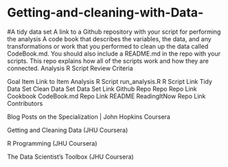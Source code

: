 # Getting-and-cleaning-with-Data-
#A tidy data set
A link to a Github repository with your script for performing the analysis
A code book that describes the variables, the data, and any transformations or work that you performed to clean up the data called CodeBook.md. You should also include a README.md in the repo with your scripts. This repo explains how all of the scripts work and how they are connected.
Analysis R Script
Review Criteria

Goal	Item	Link to Item
Analysis R Script	run_analysis.R	R Script Link
Tidy Data Set	Clean Data Set	Data Set Link
Github Repo	Repo	Repo Link
Cookbook	CodeBook.md	Repo Link
README	ReadingItNow	Repo Link
Contributors




Blog Posts on the Specialization | John Hopkins Coursera

Getting and Cleaning Data (JHU Coursera)

R Programming (JHU Coursera)

The Data Scientist’s Toolbox (JHU Coursera)
